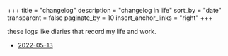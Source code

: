 +++
title = "changelog"
description = "changelog in life"
sort_by = "date"
transparent = false
paginate_by = 10
insert_anchor_links = "right"
+++

these logs like diaries that record my life and work.

- [2022-05-13](./2022-05-13)

